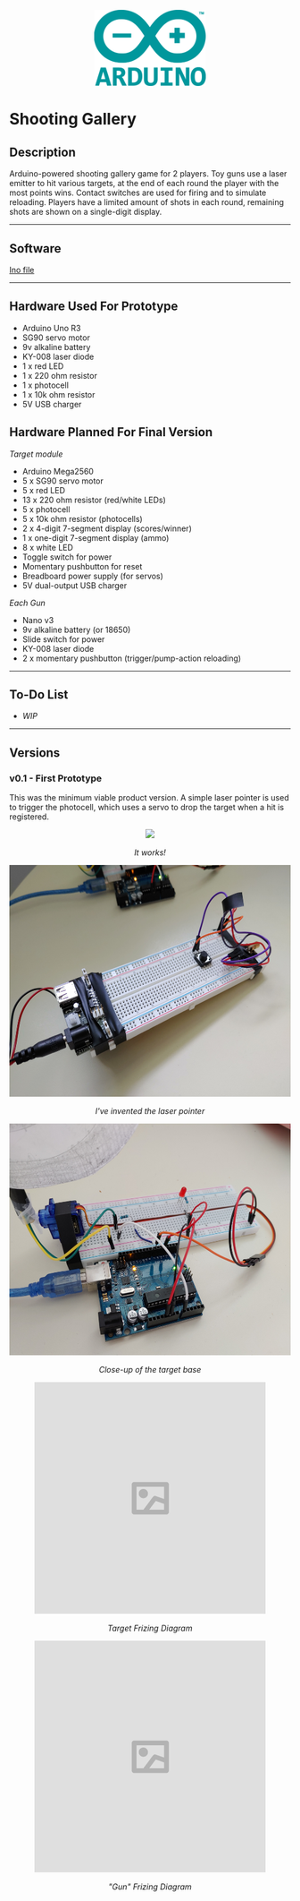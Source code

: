 
<p align="center">
    <img src="/images/arduino.png" width=200>
</p>

# Shooting Gallery 

## Description

Arduino-powered shooting gallery game for 2 players.  Toy guns use a laser emitter to hit various targets, at the end of each round the player with the most points wins.   Contact switches are used for firing and to simulate reloading.  Players have a limited amount of shots in each round, remaining shots are shown on a single-digit display.  

---

## Software

[Ino file](https://github.com/robjvan/shooting_gallery/blob/master/shooting_gallery_ino/shooting_gallery_ino.ino)

---

## Hardware Used For Prototype

- Arduino Uno R3
- SG90 servo motor
- 9v alkaline battery
- KY-008 laser diode
- 1 x red LED
- 1 x 220 ohm resistor
- 1 x photocell
- 1 x 10k ohm resistor
- 5V USB charger


## Hardware Planned For Final Version

*Target module*
- Arduino Mega2560
- 5 x SG90 servo motor
- 5 x red LED
- 13 x 220 ohm resistor (red/white LEDs)
- 5 x photocell
- 5 x 10k ohm resistor (photocells)
- 2 x 4-digit 7-segment display (scores/winner)
- 1 x one-digit 7-segment display (ammo)
- 8 x white LED
- Toggle switch for power
- Momentary pushbutton for reset
- Breadboard power supply (for servos)
- 5V dual-output USB charger

*Each Gun*
- Nano v3
- 9v alkaline battery (or 18650)
- Slide switch for power
- KY-008 laser diode
- 2 x momentary pushbutton (trigger/pump-action reloading)

---

## To-Do List

- *WIP*

---

## Versions

### v0.1 - First Prototype


This was the minimum viable product version.  A simple laser pointer is used to trigger the photocell, which uses a servo to drop the target when a hit is registered.
 
<p align="center">
 <img src="/images/prototype_test.mp4" height=414 >
</p>
<p align="center">
  <i>It works!</i>
</p> 
<p align="center">
 <img src="/images/laser_gun_prototype.jpg" height=414 >
</p>
<p align="center">
  <i>I've invented the laser pointer</i>
</p> 
<p align="center">
 <img src="/images/target_base_prototype.jpg" height=414 >
</p>
<p align="center">
  <i>Close-up of the target base</i>
</p>
<p align="center">
 <img src="/images/image_placeholder.png" height=414 >
</p>
<p align="center">
  <i>Target Frizing Diagram</i>
</p>
<p align="center">
 <img src="/images/image_placeholder.png" height=414 >
</p>
<p align="center">
  <i>"Gun" Frizing Diagram</i>
</p>
